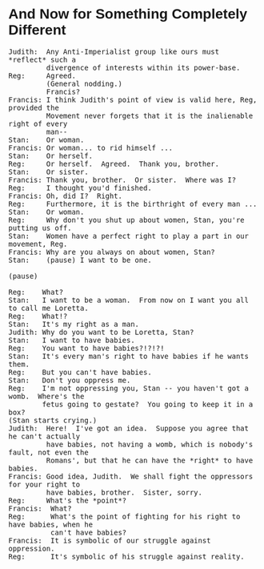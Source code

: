 <!-- <h1 align="center" style="font-family: Helvetica">I don't know what I'm doing.</h1>

<!-- https://blog.naver.com/PostView.nhn?blogId=clxk5226&logNo=220992863327&parentCategoryNo=&categoryNo=&viewDate=&isShowPopularPosts=false&from=postView -->
<!-- <p align="center">
  <a href="https://youtu.be/4yuVd_TBJBA">
    <img width="800" src="images/rS1JBZN.gif" />
  </a>
</p> -->

<!-- DJ Got us falling in sparklez tonight -->
<!-- <p align="center">
  <a href="https://youtu.be/cOT_OxGEv0c">
    <img width="800" src="images/Screenshot_20201231-013453_1.png" />
  </a>
</p>
 -->

<h1 align="left" style="font-family: Helvetica">And Now for Something Completely Different</h1>

<!-- Source: https://www.mit.edu/afs.new/sipb/user/ayshames/Python/LORETTA.PYTHON -->
<pre style="word-wrap: break-word; white-space: pre-wrap;">
Judith:  Any Anti-Imperialist group like ours must *reflect* such a
         divergence of interests within its power-base.
Reg:     Agreed.
         (General nodding.)
         Francis?
Francis: I think Judith's point of view is valid here, Reg, provided the
         Movement never forgets that it is the inalienable right of every
         man--
Stan:    Or woman.
Francis: Or woman... to rid himself ...
Stan:    Or herself.
Reg:     Or herself.  Agreed.  Thank you, brother.
Stan:    Or sister.
Francis: Thank you, brother.  Or sister.  Where was I?
Reg:     I thought you'd finished.
Francis: Oh, did I?  Right.
Reg:     Furthermore, it is the birthright of every man ...
Stan:    Or woman.
Reg:     Why don't you shut up about women, Stan, you're putting us off.
Stan:    Women have a perfect right to play a part in our movement, Reg.
Francis: Why are you always on about women, Stan?
Stan:    (pause) I want to be one.

(pause)

Reg:    What?
Stan:   I want to be a woman.  From now on I want you all to call me Loretta.
Reg:    What!?
Stan:   It's my right as a man.
Judith: Why do you want to be Loretta, Stan?
Stan:   I want to have babies.
Reg:    You want to have babies?!?!?!
Stan:   It's every man's right to have babies if he wants them.
Reg:    But you can't have babies.
Stan:   Don't you oppress me.
Reg:    I'm not oppressing you, Stan -- you haven't got a womb.  Where's the
        fetus going to gestate?  You going to keep it in a box?
(Stan starts crying.)
Judith:  Here!  I've got an idea.  Suppose you agree that he can't actually
         have babies, not having a womb, which is nobody's fault, not even the
         Romans', but that he can have the *right* to have babies.
Francis: Good idea, Judith.  We shall fight the oppressors for your right to
         have babies, brother.  Sister, sorry.
Reg:     What's the *point*?
Francis:  What?
Reg:      What's the point of fighting for his right to have babies, when he
          can't have babies?
Francis:  It is symbolic of our struggle against oppression.
Reg:      It's symbolic of his struggle against reality.
</pre>
